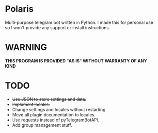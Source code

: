 # Polaris
Multi-purpose telegram bot written in Python. I made this for personal use so I won't provide any support or install instructions.

# WARNING
<b>THIS PROGRAM IS PROVIDED "AS IS" WITHOUT WARRANTY OF ANY KIND</b>

# TODO
* ~~Use JSON to store settings and data.~~
* ~~Implement locales.~~
* Change settings and locales without restarting.
* Move all plugin documentation to locales.
* Use requests instead of pyTelegramBotAPI.
* Add group management stuff.
